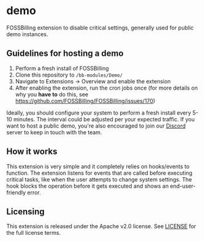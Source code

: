 # demo
FOSSBilling extension to disable critical settings, generally used for public demo instances.

## Guidelines for hosting a demo
1. Perform a fresh install of FOSSBilling
2. Clone this repository to `/bb-modules/Demo/`
3. Navigate to Extensions -> Overview and enable the extension
4. After enabling the extension, run the cron jobs once (for more details on why you **have to** do this, see https://github.com/FOSSBilling/FOSSBilling/issues/170)

Ideally, you should configure your system to perform a fresh install every 5-10 minutes. The interval could be adjusted per your expected traffic.
If you want to host a public demo, you're also encouraged to join our [Discord](https://fossbilling.org/discord) server to keep in touch with the team.

## How it works
This extension is very simple and it completely relies on hooks/events to function. The extension listens for events that are called before executing critical tasks, like when the user attempts to change system settings. The hook blocks the operation before it gets executed and shows an end-user-friendly error.

## Licensing
This extension is released under the Apache v2.0 license. See [LICENSE](https://github.com/FOSSBilling/ext_demo/blob/master/LICENSE) for the full license terms.